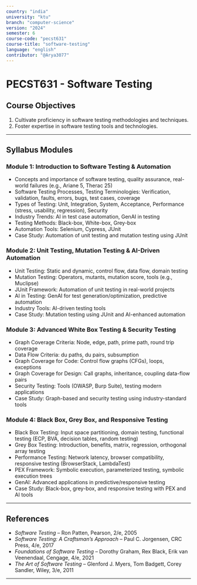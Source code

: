 ```yaml
---
country: "india"
university: "ktu"
branch: "computer-science"
version: "2024"
semester: 6
course-code: "pecst631"
course-title: "software-testing"
language: "english"
contributor: "@Arya3077"
---
```


# PECST631 - Software Testing

## Course Objectives

1. Cultivate proficiency in software testing methodologies and techniques.  
2. Foster expertise in software testing tools and technologies.

---

## Syllabus Modules

### Module 1: Introduction to Software Testing & Automation

- Concepts and importance of software testing, quality assurance, real-world failures (e.g., Ariane 5, Therac 25)  
- Software Testing Processes, Testing Terminologies: Verification, validation, faults, errors, bugs, test cases, coverage  
- Types of Testing: Unit, Integration, System, Acceptance, Performance (stress, usability, regression), Security  
- Industry Trends: AI in test case automation, GenAI in testing  
- Testing Methods: Black-box, White-box, Grey-box  
- Automation Tools: Selenium, Cypress, JUnit  
- Case Study: Automation of unit testing and mutation testing using JUnit

### Module 2: Unit Testing, Mutation Testing & AI-Driven Automation

- Unit Testing: Static and dynamic, control flow, data flow, domain testing  
- Mutation Testing: Operators, mutants, mutation score, tools (e.g., Muclipse)  
- JUnit Framework: Automation of unit testing in real-world projects  
- AI in Testing: GenAI for test generation/optimization, predictive automation  
- Industry Tools: AI-driven testing tools  
- Case Study: Mutation testing using JUnit and AI-enhanced automation

### Module 3: Advanced White Box Testing & Security Testing

- Graph Coverage Criteria: Node, edge, path, prime path, round trip coverage  
- Data Flow Criteria: du paths, du pairs, subsumption  
- Graph Coverage for Code: Control flow graphs (CFGs), loops, exceptions  
- Graph Coverage for Design: Call graphs, inheritance, coupling data-flow pairs  
- Security Testing: Tools (OWASP, Burp Suite), testing modern applications  
- Case Study: Graph-based and security testing using industry-standard tools

### Module 4: Black Box, Grey Box, and Responsive Testing

- Black Box Testing: Input space partitioning, domain testing, functional testing (ECP, BVA, decision tables, random testing)  
- Grey Box Testing: Introduction, benefits, matrix, regression, orthogonal array testing  
- Performance Testing: Network latency, browser compatibility, responsive testing (BrowserStack, LambdaTest)  
- PEX Framework: Symbolic execution, parameterized testing, symbolic execution trees  
- GenAI: Advanced applications in predictive/responsive testing  
- Case Study: Black-box, grey-box, and responsive testing with PEX and AI tools

---

## References

- *Software Testing* – Ron Patten, Pearson, 2/e, 2005  
- *Software Testing: A Craftsman’s Approach* – Paul C. Jorgensen, CRC Press, 4/e, 2017  
- *Foundations of Software Testing* – Dorothy Graham, Rex Black, Erik van Veenendaal, Cengage, 4/e, 2021  
- *The Art of Software Testing* – Glenford J. Myers, Tom Badgett, Corey Sandler, Wiley, 3/e, 2011

---
